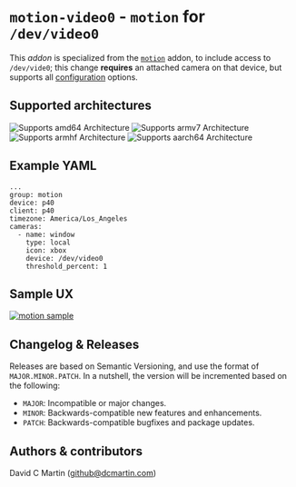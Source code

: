 # `motion-video0` - `motion` for `/dev/video0`

This _addon_ is specialized from the [`motion`](http://github.com/dcmartin/hassio-addons/tree/master/motion/README.md) addon, to include access to `/dev/vide0`; this change **requires** an attached camera on that device, but supports all [configuration](http://github.com/dcmartin/hassio-addons/tree/master/motion/CONFIGURATION.md) options.

## Supported architectures

![Supports amd64 Architecture][amd64-shield]
![Supports armv7 Architecture][armv7-shield]
![Supports armhf Architecture][armhf-shield]
![Supports aarch64 Architecture][aarch64-shield]

[aarch64-shield]: https://img.shields.io/badge/aarch64-yes-green.svg
[amd64-shield]: https://img.shields.io/badge/amd64-yes-green.svg
[armv7-shield]: https://img.shields.io/badge/armv7-yes-green.svg
[armhf-shield]: https://img.shields.io/badge/armhf-yes-green.svg

## Example YAML

```
...
group: motion
device: p40
client: p40
timezone: America/Los_Angeles
cameras:
  - name: window
    type: local
    icon: xbox
    device: /dev/video0
    threshold_percent: 1
```

## Sample UX

[![motion sample](motion-video0-sample.png?raw=true "SAMPLE")](http://github.com/dcmartin/hassio-addons/tree/master/motion-video0/motion-video0-sample.png)

## Changelog & Releases

Releases are based on Semantic Versioning, and use the format
of ``MAJOR.MINOR.PATCH``. In a nutshell, the version will be incremented
based on the following:

- ``MAJOR``: Incompatible or major changes.
- ``MINOR``: Backwards-compatible new features and enhancements.
- ``PATCH``: Backwards-compatible bugfixes and package updates.

## Authors & contributors

David C Martin (github@dcmartin.com)

[commits]: https://github.com/dcmartin/hassio-addons/motion/commits/master
[contributors]: https://github.com/dcmartin/hassio-addons/motion/graphs/contributors
[dcmartin]: https://github.com/dcmartin
[issue]: https://github.com/dcmartin/hassio-addons/motion/issues
[keepchangelog]: http://keepachangelog.com/en/1.0.0/
[releases]: https://github.com/dcmartin/hassio-addons/motion/releases
[repository]: https://github.com/dcmartin/hassio-addons

